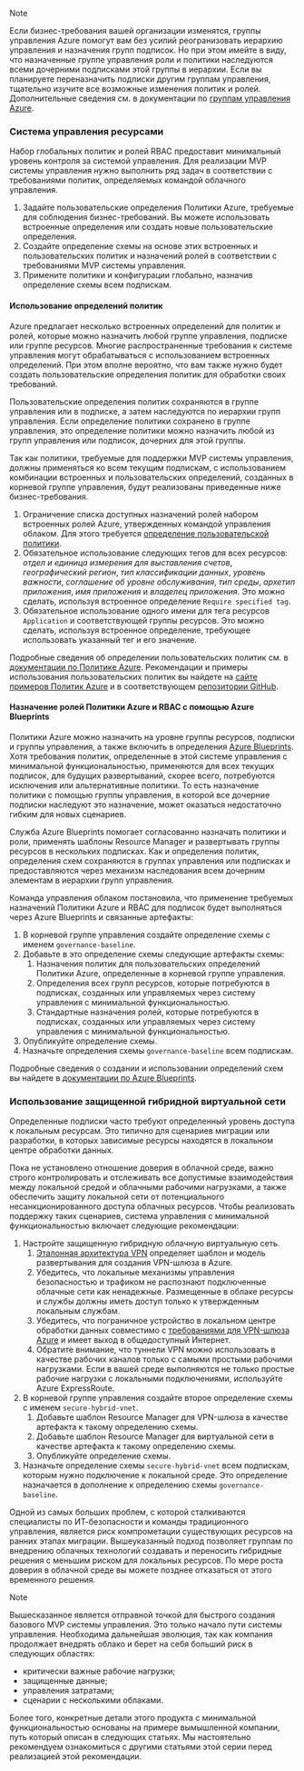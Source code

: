 <!-- TEMPLATE FILE - DO NOT ADD METADATA -->
<!-- markdownlint-disable MD002 MD041 -->
> [!NOTE]
>Если бизнес-требования вашей организации изменятся, группы управления Azure помогут вам без усилий реогранизовать иерархию управления и назначения групп подписок. Но при этом имейте в виду, что назначенные группе управления роли и политики наследуются всеми дочерними подписками этой группы в иерархии. Если вы планируете переназначить подписки другим группам управления, тщательно изучите все возможные изменения политик и ролей. Дополнительные сведения см. в документации по [группам управления Azure](https://docs.microsoft.com/azure/governance/management-groups).

### <a name="governance-of-resources"></a>Система управления ресурсами

Набор глобальных политик и ролей RBAC предоставит минимальный уровень контроля за системой управления. Для реализации MVP системы управления нужно выполнить ряд задач в соответствии с требованиями политик, определяемых командой облачного управления.

1. Задайте пользовательские определения Политики Azure, требуемые для соблюдения бизнес-требований. Вы можете использовать встроенные определения или создать новые пользовательские определения.
2. Создайте определение схемы на основе этих встроенных и пользовательских политик и назначений ролей в соответствии с требованиями MVP системы управления.
3. Примените политики и конфигурации глобально, назначив определение схемы всем подпискам.

#### <a name="identify-policy-definitions"></a>Использование определений политик

Azure предлагает несколько встроенных определений для политик и ролей, которые можно назначить любой группе управления, подписке или группе ресурсов. Многие распространенные требования к системе управления могут обрабатываться с использованием встроенных определений. При этом вполне вероятно, что вам также нужно будет создать пользовательские определения политик для обработки своих требований.

Пользовательские определения политик сохраняются в группе управления или в подписке, а затем наследуются по иерархии групп управления. Если определение политики сохранено в группе управления, это определение политики можно назначить любой из групп управления или подписок, дочерних для этой группы.

Так как политики, требуемые для поддержки MVP системы управления, должны применяться ко всем текущим подпискам, с использованием комбинации встроенных и пользовательских определений, созданных в корневой группе управления, будут реализованы приведенные ниже бизнес-требования.

1. Ограничение списка доступных назначений ролей набором встроенных ролей Azure, утвержденных командой управления облаком. Для этого требуется [определение пользовательской политики](https://github.com/Azure/azure-policy/tree/master/samples/Authorization/allowed-role-definitions).
2. Обязательное использование следующих тегов для всех ресурсов: *отдел и единица измерения для выставления счетов*, *географический регион*, *тип классификации данных*, *уровень важности*, *соглашение об уровне обслуживания*, *тип среды*, *архетип приложения*, *имя приложения* и *владелец приложения*. Это можно сделать, используя встроенное определение `Require specified tag`.
3. Обязательное использование одного имени для тега ресурсов `Application` и соответствующей группы ресурсов. Это можно сделать, используя встроенное определение, требующее использовать указанный тег и его значение.

Подробные сведения об определении пользовательских политик см. в [документации по Политике Azure](https://docs.microsoft.com/azure/governance/policy/tutorials/create-custom-policy-definition). Рекомендации и примеры использования пользовательских политик вы найдете на [сайте примеров Политик Azure](https://docs.microsoft.com/azure/governance/policy/samples) и в соответствующем [репозитории GitHub](https://github.com/Azure/azure-policy).

#### <a name="assign-azure-policy-and-rbac-roles-using-azure-blueprints"></a>Назначение ролей Политики Azure и RBAC с помощью Azure Blueprints

Политики Azure можно назначить на уровне группы ресурсов, подписки и группы управления, а также включить в определения [Azure Blueprints](https://docs.microsoft.com/azure/governance/blueprints/overview). Хотя требования политик, определенные в этой системе управления с минимальной функциональностью, применяются для всех текущих подписок, для будущих развертываний, скорее всего, потребуются исключения или альтернативные политики. То есть назначение политики с помощью группы управления, в которой все дочерние подписки наследуют это назначение, может оказаться недостаточно гибким для новых сценариев.

Служба Azure Blueprints помогает согласованно назначать политики и роли, применять шаблоны Resource Manager и развертывать группы ресурсов в нескольких подписках. Как и определения политик, определения схем сохраняются в группах управления или подписках и предоставляются через механизм наследования всем дочерним элементам в иерархии групп управления.

Команда управления облаком постановила, что применение требуемых назначений Политики Azure и RBAC для подписок будет выполняться через Azure Blueprints и связанные артефакты:

1. В корневой группе управления создайте определение схемы с именем `governance-baseline`.
2. Добавьте в это определение схемы следующие артефакты схемы:
    1. Назначения политик для пользовательских определений Политики Azure, определенные в корневой группе управления.
    2. Определения всех групп ресурсов, которые потребуются в подписках, созданных или управляемых через систему управления с минимальной функциональностью.
    3. Стандартные назначения ролей, которые потребуются в подписках, созданных или управляемых через систему управления с минимальной функциональностью.
3. Опубликуйте определение схемы.
4. Назначьте определения схемы `governance-baseline` всем подпискам.

Подробные сведения о создании и использовании определений схем вы найдете в [документации по Azure Blueprints](https://docs.microsoft.com/azure/governance/blueprints/overview).

### <a name="secure-hybrid-vnet"></a>Использование защищенной гибридной виртуальной сети

Определенные подписки часто требуют определенный уровень доступа к локальным ресурсам. Это типично для сценариев миграции или разработки, в которых зависимые ресурсы находятся в локальном центре обработки данных.

Пока не установлено отношение доверия в облачной среде, важно строго контролировать и отслеживать все допустимые взаимодействия между локальной средой и облачными рабочими нагрузками, а также обеспечить защиту локальной сети от потенциального несанкционированного доступа облачных ресурсов. Чтобы реализовать поддержку таких сценариев, система управления с минимальной функциональностью включает следующие рекомендации:

1. Настройте защищенную гибридную облачную виртуальную сеть.
    1. [Эталонная архитектура VPN](https://docs.microsoft.com/azure/architecture/reference-architectures/hybrid-networking/vpn) определяет шаблон и модель развертывания для создания VPN-шлюза в Azure.
    2. Убедитесь, что локальные механизмы управления безопасностью и трафиком не распознают подключенные облачные сети как ненадежные. Размещенные в облаке ресурсы и службы должны иметь доступ только к утвержденным локальным службам.
    3. Убедитесь, что пограничное устройство в локальном центре обработки данных совместимо с [требованиями для VPN-шлюза Azure](https://docs.microsoft.com/azure/vpn-gateway/vpn-gateway-about-vpn-devices) и имеет выход в общедоступный Интернет.
    4. Обратите внимание, что туннели VPN можно использовать в качестве рабочих каналов только с самыми простыми рабочими нагрузками. Если в вашей среде выполняются не только простые рабочие нагрузки с локальными подключениями, используйте Azure ExpressRoute.
1. В корневой группе управления создайте второе определение схемы с именем `secure-hybrid-vnet`.
    1. Добавьте шаблон Resource Manager для VPN-шлюза в качестве артефакта к такому определению схемы.
    2. Добавьте шаблон Resource Manager для виртуальной сети в качестве артефакта к такому определению схемы.
    3. Опубликуйте определение схемы.
1. Назначьте определение схемы `secure-hybrid-vnet` всем подпискам, которым нужно подключение к локальной среде. Это определение назначается в дополнение к определению схемы `governance-baseline`.

Одной из самых больших проблем, с которой сталкиваются специалисты по ИТ-безопасности и команды традиционного управления, является риск компрометации существующих ресурсов на ранних этапах миграции. Вышеуказанный подход позволяет группам по внедрению облачных технологий создавать и переносить гибридные решения с меньшим риском для локальных ресурсов. По мере роста доверия в облачной среде вы можете позднее отказаться от этого временного решения.

> [!NOTE]
> Вышесказанное является отправной точкой для быстрого создания базового MVP системы управления. Это только начало пути системы управления. Необходима дальнейшая эволюция, так как компания продолжает внедрять облако и берет на себя больший риск в следующих областях:
>
> - критически важные рабочие нагрузки;
> - защищенные данные;
> - управления затратами;
> - сценарии с несколькими облаками.
>
> Более того, конкретные детали этого продукта с минимальной функциональностью основаны на примере вымышленной компании, путь который описан в следующих статьях. Мы настоятельно рекомендуем ознакомиться с другими статьями этой серии перед реализацией этой рекомендации.
